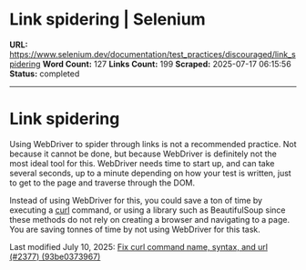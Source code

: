 # Link spidering | Selenium

**URL:** https://www.selenium.dev/documentation/test_practices/discouraged/link_spidering
**Word Count:** 127
**Links Count:** 199
**Scraped:** 2025-07-17 06:15:56
**Status:** completed

---

# Link spidering

Using WebDriver to spider through links is not a recommended practice. Not because it cannot be done, but because WebDriver is definitely not the most ideal tool for this. WebDriver needs time to start up, and can take several seconds, up to a minute depending on how your test is written, just to get to the page and traverse through the DOM.

Instead of using WebDriver for this, you could save a ton of time by executing a [curl](https://curl.se/) command, or using a library such as BeautifulSoup since these methods do not rely on creating a browser and navigating to a page. You are saving tonnes of time by not using WebDriver for this task.

Last modified July 10, 2025: [Fix curl command name, syntax, and url \(\#2377\) \(93be0373967\)](https://github.com/SeleniumHQ/seleniumhq.github.io/commit/93be03739671d63c153916bd79b94e602b2a574c)
